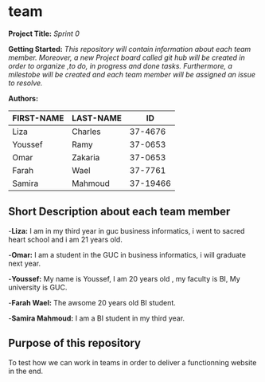 # team
**Project Title:** *Sprint 0*

**Getting Started:** *This repository will contain information about each team member. Moreover, a new Project board called git hub will be created in order to organize ,to do, in progress and done tasks. Furthermore, a milestobe will be created and each team member will be assigned an issue to resolve.*


**Authors:**

**FIRST-NAME**   |   **LAST-NAME**    |  **ID**
---------------  | -----------------  | ---------
Liza             | Charles            | 37-4676
Youssef          | Ramy               | 37-0653
Omar             | Zakaria            | 37-0653
Farah            | Wael               | 37-7761
Samira           | Mahmoud            | 37-19466

**Short Description about each team member**
----------------------------------------------
-**Liza:** I am in my third year in guc business informatics, i went to sacred heart school and i am 21 years old.

-**Omar:** I am a student in the GUC in business informatics, i will graduate next year.

-**Youssef:** My name is Youssef, I am 20 years old , my faculty is BI, My university is GUC.

-**Farah Wael:** The awsome 20 years old BI student.

-**Samira Mahmoud:** I am a BI student in my third year.



**Purpose of this repository**
----------------------------------

To test how we can work in teams in order to deliver a functionning website in the end.







